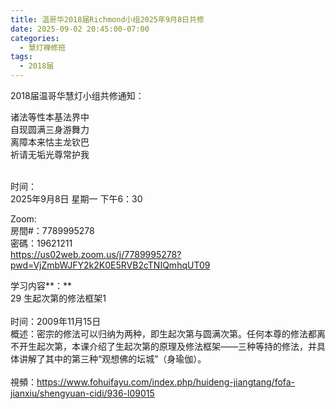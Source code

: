```yaml
---
title: 温哥华2018届Richmond小组2025年9月8日共修
date: 2025-09-02 20:45:00-07:00
categories:
  - 慧灯禅修班
tags:
  - 2018届
---
```

2018届温哥华慧灯小组共修通知：

诸法等性本基法界中\
自现圆满三身游舞力\
离障本来怙主龙钦巴\
祈请无垢光尊常护我

\
时间：\
2025年9月8日 星期一 下午6：30

Zoom:\
房間#：7789995278\
密碼：19621211\
https://us02web.zoom.us/j/7789995278?pwd=VjZmbWJFY2k2K0E5RVB2cTNIQmhqUT09

学习内容**：**\
29 生起次第的修法框架1\
[](https://www.huidengchanxiu.net/5jx/3jgsd/22)\
时间：2009年11月15日\
概述：密宗的修法可以归纳为两种，即生起次第与圆满次第。任何本尊的修法都离不开生起次第，本课介绍了生起次第的原理及修法框架——三种等持的修法，并具体讲解了其中的第三种“观想佛的坛城”（身瑜伽）。\
\
視頻：https://www.fohuifayu.com/index.php/huideng-jiangtang/fofa-jianxiu/shengyuan-cidi/936-l09015
